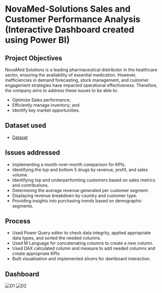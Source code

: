 # NovaMed-Solutions Sales and Customer Performance Analysis (Interactive Dashboard created using Power BI)
## Project Objectives
NovaMed Solutions is a leading pharmaceutical distributor in the healthcare sector, ensuring the availability of essential medication. However, inefficiencies in demand forecasting, stock management, and customer engagement strategies have impacted operational effectiveness. Therefore, the company aims to address these issues to be able to:
- Optimize Sales performance;
- Efficiently manage inventory; and
- Identify key market opportunities.

## Dataset used
- <a href="https://github.com/BerniAmdan/NovaMed-Solutions-Dashboard/blob/main/Dataset.xlsx">Dataset<a/>

## Issues addressed
- Implementing a month-over-month comparison for KPIs.
- Identifying the top and bottom 5 drugs by revenue, profit, and sales volume.
- Identifying top and underperforming customers based on sales metrics and contributions.
- Determining the average revenue generated per customer segment.
- Displaying revenue breakdown by country and customer type.
- Providing insights into purchasing trends based on demographic segments.
  
## Process
- Used Power Query editor to check data integrity, applied appropriate data types, and sorted the needed columns.
- Used M Language for concatenating columns to create a new column.
- Used DAX calculated column and measure to add needed columns and create appropriate KPIs
- Built visualisation and implemented slicers for dashboard interaction.

 ## Dashboard
 ![D1](https://github.com/user-attachments/assets/bee1ea15-e240-4c2e-9f8d-28bbb74193eb)
 ![D2](https://github.com/user-attachments/assets/9ce206d6-3878-4eaa-a567-74e2793bee98)

